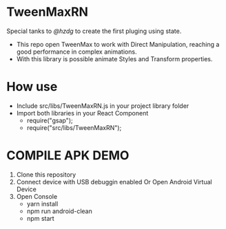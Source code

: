 # TweenMaxRN

Special tanks to *@hzdg* to create the first pluging using state.

- This repo open TweenMax to work with Direct Manipulation, reaching a good performance in complex animations.
- With this library is possible animate Styles and Transform properties.

# How use

- Include src/libs/TweenMaxRN.js in your project library folder
- Import both libraries in your React Component
 	- require("gsap");
	- require("src/libs/TweenMaxRN");

# COMPILE APK DEMO
1. Clone this repository
2. Connect device with USB debuggin enabled Or Open Android Virtual Device
3. Open Console
	- yarn install
	- npm run android-clean
	- npm start
